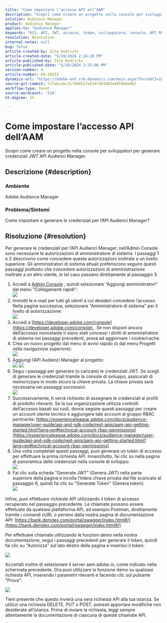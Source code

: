 ```yaml
---
title: "Come impostare l’accesso API all’AAM"
description: "Scopri come creare un progetto nella console per sviluppatori per generare credenziali JWT API Audienci Manager."
solution: Audience Manager
product: Audience Manager
applies-to: "Audience Manager"
keywords: "KCS, API, JWT, accesso, token, sviluppatore, console, API REST, REST"
resolution: Resolution
internal-notes: null
bug: false
article-created-by: Zita Rodricks
article-created-date: "5/20/2024 2:24:28 PM"
article-published-by: Zita Rodricks
article-published-date: "5/20/2024 2:25:06 PM"
version-number: 4
article-number: KA-20323
dynamics-url: "https://adobe-ent.crm.dynamics.com/main.aspx?forceUCI=1&pagetype=entityrecord&etn=knowledgearticle&id=16de6aa6-b416-ef11-9f8a-6045bd026dc7"
source-git-commit: 71fa6cabc317606517ee54fd61083e46f8b8e9b7
workflow-type: tm+mt
source-wordcount: '518'
ht-degree: 1%

---
```


# Come impostare l’accesso API dell’AAM


Scopri come creare un progetto nella console per sviluppatori per generare credenziali JWT API Audienci Manager.

## Descrizione {#description}


### Ambiente

Adobe Audience Manager

### Problema/Sintomi

Come impostare e generare le credenziali per l’API Audienci Manager?


## Risoluzione {#resolution}


Per generare le credenziali per l’API Audienci Manager, nell’Admin Console sono necessarie le autorizzazioni di amministratore di sistema. I passaggi 1 e 2 descrivono come concedere queste autorizzazioni inoltrate a un livello superiore. Gli amministratori di sistema attuali preferiscono seguire questi passaggi piuttosto che concedere autorizzazioni di amministrazione inoltrate a un altro utente, in tal caso passano direttamente al passaggio 3.

1. Accedi a [Admin Console](https://adminconsole.adobe.com/) , quindi selezionare &quot;Aggiungi amministratori&quot; dal menu &quot;Collegamenti rapidi&quot;:<br>    ![](assets/27c759f0-4418-ed11-b83e-0022480868ff.png)
2. Immetti le e-mail per tutti gli utenti a cui desideri concedere l’accesso. Nella pagina successiva, selezionare &quot;Amministratore di sistema&quot; per il livello di autorizzazione:<br>    ![](assets/4eaf764b-4518-ed11-b83e-0022480868ff.png)
3. Accedi a [https://developer.adobe.com/console](https://developer.adobe.com/console) . Se non disponi ancora dell’accesso nonostante ti siano stati concessi i diritti di amministratore di sistema nei passaggi precedenti, prova ad aggiornare i cookie/cache.
4. Crea un nuovo progetto dal menu di avvio rapido (o dal menu Progetti nella navigazione superiore):<br>    ![](assets/363a9d79-1418-ed11-b83e-0022480868ff.png)
5. Aggiungi l’API Audienci Manager al progetto:<br>    ![](assets/a06e1ebd-1418-ed11-b83e-0022480868ff.png)
   ![](assets/26768505-1518-ed11-b83e-0022480868ff.png)
6. Segui i passaggi per generare (o caricare) le credenziali JWT. Se scegli di generare le credenziali tramite la console di sviluppo, assicurati di memorizzare in modo sicuro la chiave privata. La chiave privata sarà necessaria nei passaggi successivi.<br>    ![](assets/d7e73a64-1518-ed11-b83e-0022480868ff.png)
7. Successivamente, ti verrà richiesto di assegnare le credenziali ai profili di prodotto rilevanti. Se la tua organizzazione utilizza controlli dell’accesso basati sui ruoli, dovrai seguire questi passaggi per creare un account utente tecnico e aggiungere tale account al gruppo RBAC pertinente: [https://experienceleague.adobe.com/docs/audience-manager/user-guide/api-and-sdk-code/rest-apis/aam-api-getting-started.html?lang=en#technical-account-rbac-permissions](https://experienceleague.adobe.com/docs/audience-manager/user-guide/api-and-sdk-code/rest-apis/aam-api-getting-started.html?lang=en#technical-account-rbac-permissions)
8. Una volta completati questi passaggi, puoi generare un token di accesso per effettuare la prima richiesta API. Innanzitutto, fai clic su nella pagina di panoramica delle credenziali nella console di sviluppo:<br>    ![](assets/f9ef434b-ef22-ed11-b83e-0022480868ff.png)
9. Fai clic sulla scheda &quot;Generate JWT&quot; (Genera JWT) nella parte superiore della pagina e incolla l’intera chiave privata dal file scaricato al passaggio 6, quindi fai clic su &quot;Generate Token&quot; (Genera token):<br>    ![](assets/54d65c8d-ef22-ed11-b83e-0022480868ff.png)


Infine, puoi effettuare richieste API utilizzando il token di accesso recuperato nel passaggio precedente. Le chiamate possono essere effettuate da qualsiasi piattaforma API, ad esempio Postman, direttamente tramite i comandi cURL o persino dalla nostra pagina di documentazione API: [https://bank.demdex.com/portal/swagger/index.html#/](https://bank.demdex.com/portal/swagger/index.html#/)

Per effettuare chiamate utilizzando le funzioni demo nella nostra documentazione, segui i passaggi precedenti per generare il token, quindi fai clic su &quot;Autorizza&quot; sul lato destro della pagina e inserisci il token:

![](assets/ba540b4f-f022-ed11-b83e-0022480868ff.png)

Accertati inoltre di selezionare il server aam.adobe.io, come indicato nella schermata precedente. Ora puoi utilizzare la funzione demo su qualsiasi richiesta API, inserendo i parametri rilevanti e facendo clic sul pulsante &quot;Prova&quot;:

![](assets/0ef8197f-f022-ed11-b83e-0022480868ff.png)

Tieni presente che questo invierà una vera richiesta API alla tua istanza. Se utilizzi una richiesta DELETE, PUT o POST, potresti apportare modifiche non desiderate all’istanza. Prima di inviare la richiesta, leggi sempre attentamente la documentazione di ciascuna di queste chiamate API.
